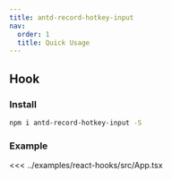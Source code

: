 ```yaml
---
title: antd-record-hotkey-input
nav:
  order: 1
  title: Quick Usage
---
```


## Hook

### Install

```bash
npm i antd-record-hotkey-input -S
```

### Example

<<< ../examples/react-hooks/src/App.tsx
